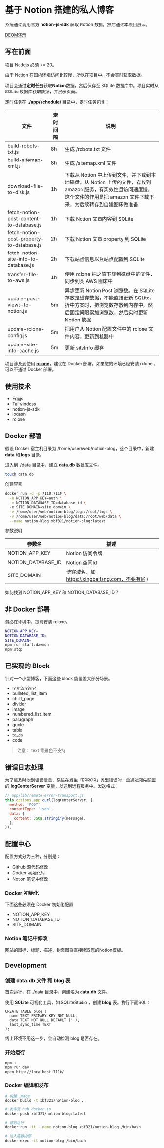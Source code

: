# 基于 Notion 搭建的私人博客

系统通过调用官方 **notion-js-sdk** 获取 Notion 数据，然后通过本项目展示。

[DEOM演示](https://xingbaifang.com)

## 写在前面

项目 Nodejs 必须 >= 20。

由于 Notion 在国内环境访问比较慢，所以在项目中，不会实时获取数据。

项目会通过**定时任务**获取**Notion**数据，然后保存至 SQLite 数据库中。项目实时从 SQLite 数据库获取数据，并展示页面。

定时任务在 **./app/schedule/** 目录中，定时任务包含：

| 文件    | 定时间隔 | 说明 |
| -------- | ------- | ------ |
| build-robots-txt.js  | 8h    | 生成 /robots.txt 文件 |
| build-sitemap-xml.js  | 8h    | 生成 /sitemap.xml 文件 |
| download-file-to-disk.js  | 1h    | 下载从 Notion 中上传到文件，并下载到本地磁盘。从 Notion 上传的文件，存放到 amazon 服务，有实效性且访问速度慢，这个文件的作用是把 amazon 文件下载下来，为后续转存到自建图床做准备 |
| fetch-notion-post-content-to-database.js  | 1h    | 下载 Notion 文章内容到 SQLite |
| fetch-notion-post-property-to-database.js  | 2h    | 下载 Notion 文章 property 到 SQLite |
| fetch-notion-site-info-to-database.js  | 2h    | 下载站点信息以及站点配置到 SQLite |
| transfer-file-to-aws.js  | 1h    | 使用 rclone 把之前下载到磁盘中的文件，同步到类 AWS 图床中 |
| update-post-views-to-notion.js  | 5m    | 异步更新 Notion Post 浏览数。在 SQLite 存放是缓存数据，不能直接更新 SQLite，折中方案时，把浏览数存放到内存中，然后固定间隔累加浏览数，然后实时更新 Notion 数据 |
| update-rclone-config.js  | 5m    | 把用户从 Notion 配置文件中的 rclone 文件内容，更新到机器中 |
| update-site-info-cache.js  | 5m    | 更新 siteInfo 缓存 |

项目涉及到使用 **[rclone](https://rclone.org/)**，建议在 Docker 部署。如果您的环境已经安装 rclone ，可以不通过 Docker 部署。

## 使用技术

* Eggjs
* Tailwindcss
* notion-js-sdk
* lodash
* rclone

## Docker 部署

假设 Docker 宿主机目录为 /home/user/web/notion-blog，这个目录中，新建 **data** 和 **logs** 目录。

进入到 ./data 目录中，建立 **data.db** 数据库文件。

```bash
touch data.db
```

创建容器

```bash
docker run -d -p 7110:7110 \
  -e NOTION_APP_KEY=auth \
  -e NOTION_DATABASE_ID=database_id \ 
  -e SITE_DOMAIN=site_domain \
  -v /home/user/web/notion-blog/logs:/root/logs \
  -v /home/user/web/notion-blog/data:/root/web/data \
  --name notion-blog xbf321/notion-blog:latest
```

参数说明

| 参数名    | 描述 |
| -------- | ------- |
| NOTION_APP_KEY  | Notion 访问令牌    |
| NOTION_DATABASE_ID  | Notion 空间Id   |
| SITE_DOMAIN  | 博客域名，如 https://xingbaifang.com，不要有尾 /   |

如何找到 NOTION_APP_KEY 和 NOTION_DATABASE_ID？

## 非 Docker 部署

务必在环境中，提前安装 rclone。

```bash
NOTION_APP_KEY=
NOTION_DATABASE_ID=
SITE_DOMAIN=
npm run start:daemon
npm stop
```


## 已实现的 Block

针对一个小型博客，下面这些 block 能覆盖大部分场景。

* h1/h2/h3/h4
* bulleted_list_item
* child_page
* divider
* image
* numbered_list_item
* paragraph
* quote
* table
* to_do
* code

> 注意：
> text 背景色不支持

## 错误日志处理

为了能及时收到错误信息，系统在发生「ERROR」类型错误时，会通过预先配置的 **logCenterServer** 变量，发送到远程服务中。发送格式：

```js
// app/lib/remote-error-transport.js
this.options.app.curl(logCenterServer, {
  method: 'POST',
  contentType: 'json',
  data: {
    content: JSON.stringify(message),
  },
});
```

## 配置中心

配置方式分为三种，分别是：

* Github 源代码修改
* Docker 初始化时
* Notion 笔记中修改

### Docker 初始化

下面这些必须在 Docker 初始化配置

* NOTION_APP_KEY
* NOTION_DATABASE_ID
* SITE_DOMAIN

### Notion 笔记中修改

网站的图标、标题、描述、封面图将直接读取您的Notion模板。

## Development

### 创建 data.db 文件 和 blog 表

首次运行，在 ./data 目录中，创建名为 **data.db** 文件。

使用 **SQLite** 可视化工具，如 SQLiteStudio ，创建 **blog** 表。执行下面SQL：

```
CREATE TABLE blog (
  name TEXT PRIMARY KEY NOT NULL,
  data TEXT NOT NULL DEFAULT (''),
  last_sync_time TEXT
);
```

线上环境不用这一步，会自动检测 blog 是否存在。

### 开始运行

```bash
npm i
npm run dev
open http://localhost:7110/
```

### Docker 编译和发布

```sh
# 构建 image
docker build -t xbf321/notion-blog .

# 发布到 hub.docker.io
docker push xbf321/notion-blog:latest

# 临时运行
docker run -it --name notion-blog xbf321/notion-blog /bin/bash

# 进入容器内部
docker exec -it notion-blog /bin/bash
```

